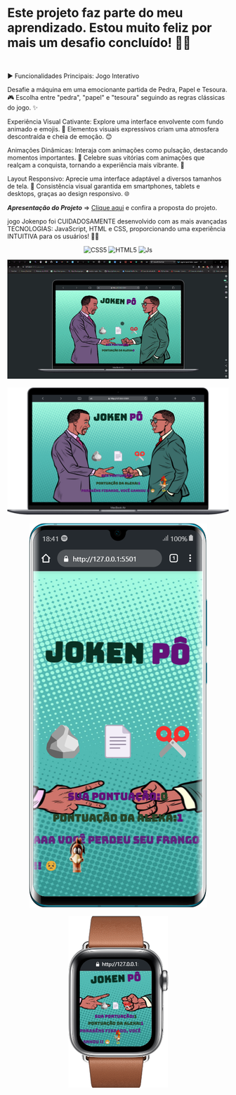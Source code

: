 <h1>Este projeto faz parte do meu aprendizado. Estou muito feliz por mais um desafio concluído! 🚀🚀</h1>
<br>

<p>▶️ Funcionalidades Principais: Jogo Interativo

Desafie a máquina em uma emocionante partida de Pedra, Papel e Tesoura. 🎮
Escolha entre "pedra", "papel" e "tesoura" seguindo as regras clássicas do jogo. ✨


Experiência Visual Cativante: Explore uma interface envolvente com fundo animado e emojis. 🌟
Elementos visuais expressivos criam uma atmosfera descontraída e cheia de emoção. 😊


Animações Dinâmicas: Interaja com animações como pulsação, destacando momentos importantes. 💓
Celebre suas vitórias com animações que realçam a conquista, tornando a experiência mais vibrante. 🎉


Layout Responsivo: Aprecie uma interface adaptável a diversos tamanhos de tela. 📱
Consistência visual garantida em smartphones, tablets e desktops, graças ao design responsivo. 🌐

***Apresentação do Projeto*** => [Clique aqui](https://andrade-jokenpo-devclub.netlify.app) e confira a proposta do projeto.
                                    
 <p/>
 jogo Jokenpo foi CUIDADOSAMENTE desenvolvido com as mais avançadas TECNOLOGIAS: JavaScript, HTML e CSS, proporcionando uma experiência  INTUITIVA para os usuários! 🚀✨

<p align="center">
  <img alt="CSS5" height="30" width="40" src="https://img.shields.io/badge/CSS3-1572B6?style=for-the-badge&logo=css3&logoColor=white">
  <img alt="HTML5" height="30" width="40" src="https://img.shields.io/badge/HTML5-E34F26?style=for-the-badge&logo=html5&logoColor=white">
  <img alt="Js" height="30" width="40" src="https://img.shields.io/badge/JavaScript-F7DF1E?style=for-the-badge&logo=javascript&logoColor=black">
</p>

<p align="center">
  <img src="https://github.com/Andradepadilhadev/PROJETO-JOKENP-/blob/main/img/gif-projeto.gif?raw=true">
  <br>
  <br>
  <img src="https://github.com/Andradepadilhadev/PROJETO-JOKENP-/blob/main/img/macboock.png?raw=true">
  <br>
  <br>
   <img src="https://github.com/Andradepadilhadev/PROJETO-JOKENP-/blob/main/img/celular.png?raw=true">
  <br>
  <br>
   <img src="https://github.com/Andradepadilhadev/PROJETO-JOKENP-/blob/main/img/relogio.png?raw=true">
</p>
